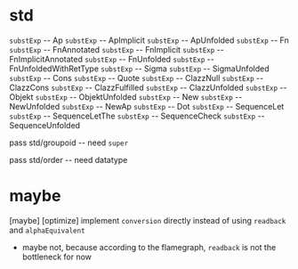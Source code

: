 # std

`substExp` -- Ap
`substExp` -- ApImplicit
`substExp` -- ApUnfolded
`substExp` -- Fn
`substExp` -- FnAnnotated
`substExp` -- FnImplicit
`substExp` -- FnImplicitAnnotated
`substExp` -- FnUnfolded
`substExp` -- FnUnfoldedWithRetType
`substExp` -- Sigma
`substExp` -- SigmaUnfolded
`substExp` -- Cons
`substExp` -- Quote
`substExp` -- ClazzNull
`substExp` -- ClazzCons
`substExp` -- ClazzFulfilled
`substExp` -- ClazzUnfolded
`substExp` -- Objekt
`substExp` -- ObjektUnfolded
`substExp` -- New
`substExp` -- NewUnfolded
`substExp` -- NewAp
`substExp` -- Dot
`substExp` -- SequenceLet
`substExp` -- SequenceLetThe
`substExp` -- SequenceCheck
`substExp` -- SequenceUnfolded

pass std/groupoid -- need `super`

pass std/order -- need datatype

# maybe

[maybe] [optimize] implement `conversion` directly instead of using `readback` and `alphaEquivalent`

- maybe not, because according to the flamegraph, `readback` is not the bottleneck for now
